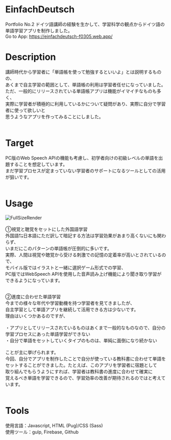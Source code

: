 # EinfachDeutsch
Portfolio No.2
ドイツ語講師の経験を生かして、学習科学の観点からドイツ語の単語学習アプリを制作しました。<br>
Go to App: https://einfachdeutsch-f0305.web.app/

# Description
講師時代から学習者に「単語帳を使って勉強するといいよ」とは説明するものの、<br>
あくまで自主学習の範囲として、単語帳の利用は学習者任せになっていました。<br>
ただ、一般的にリリースされている単語帳アプリは機能がイマイチなものも多く、<br>
実際に学習者が積極的に利用しているかについて疑問があり、実際に自分で学習者に使って欲しいと<br>
思うようなアプリを作ってみることにしました。<br><br>

# Target
PC版のWeb Speech APIの機能も考慮し、初学者向けの初級レベルの単語を出題することを想定しています。<br>
まだ学習プロセスが定まっていない学習者のサポートになるツールとしての活用が狙いです。<br><br>

# Usage
![FullSizeRender](https://user-images.githubusercontent.com/65016438/103449871-b0aeb100-4cf1-11eb-8c35-64017c5fb551.gif)<br><br>
①視覚と聴覚をセットにした外国語学習<br>
外国語⇆日本語にただ訳して暗記する方法は学習効果があまり高くないにも関わらず、<br>
いまだにこのパターンの単語帳が圧倒的に多いです。<br>
実際、人間は視覚や聴覚から受ける刺激での記憶の定着率が高いとされているので、<br>
モバイル版ではイラストと一緒に選択ゲーム形式での学習、<br>
PC版ではWebSpeech APIを使用した音声読み上げ機能により聞き取り学習が<br>
できるようになっています。<br><br>

②進度に合わせた単語学習<br>
今までの様々な年代や学習動機を持つ学習者を見てきましたが、<br>
自主学習として単語アプリを継続して活用できる方は少ないです。<br>
理由はいくつかあるのですが、<br><br>
・アプリとしてリリースされているものはあくまで一般的なものなので、自分の学習プロセスにあった単語学習ができない<br>
・自分で単語をセットしていくタイプのものは、単純に面倒になり続かない<br><br>
ことが主に挙げられます。<br>
今回、自分でアプリを制作したことで自分が使っている教科書に合わせて単語を<br>
セットすることができました。たとえば、このアプリを学習者に宿題として<br>
取り組んでもらうようにすれば、学習者は教科書の進度に合わせて確実に<br>
覚えるべき単語を学習できるので、学習効率の改善が期待されるのではと考えています。<br><br>

# Tools
使用言語：Javascript, HTML (Pug)/CSS (Sass)<br>
使用ツール：gulp, Firebase, Github<br>
